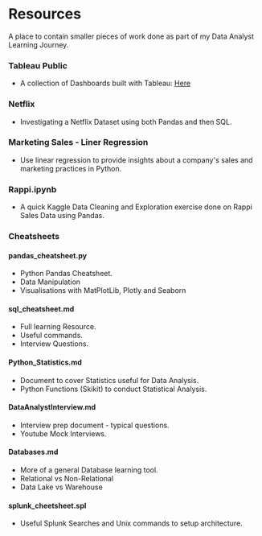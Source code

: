# Resources

A place to contain smaller pieces of work done as part of my Data Analyst Learning Journey.

### Tableau Public
- A collection of Dashboards built with Tableau: [Here](https://public.tableau.com/app/profile/oliver.dare/vizzes) 

### Netflix
- Investigating a Netflix Dataset using both Pandas and then SQL.

### Marketing Sales - Liner Regression
- Use linear regression to provide insights about a company's sales and marketing practices in Python.

### Rappi.ipynb
 - A quick Kaggle Data Cleaning and Exploration exercise done on Rappi Sales Data using Pandas.

### Cheatsheets
 
 #### pandas_cheatsheet.py
 - Python Pandas Cheatsheet.
 - Data Manipulation
 - Visualisations with MatPlotLib, Plotly and Seaborn
 
 #### sql_cheatsheet.md
 - Full learning Resource.
 - Useful commands.
 - Interview Questions.

 #### Python_Statistics.md
  - Document to cover Statistics useful for Data Analysis.
  - Python Functions (Skikit) to conduct Statistical Analysis.
 
 #### DataAnalystInterview.md
 - Interview prep document - typical questions.
 - Youtube Mock Interviews.

 #### Databases.md
 - More of a general Database learning tool.
 - Relational vs Non-Relational
 - Data Lake vs Warehouse
 
 #### splunk_cheetsheet.spl
 - Useful Splunk Searches and Unix commands to setup architecture.


